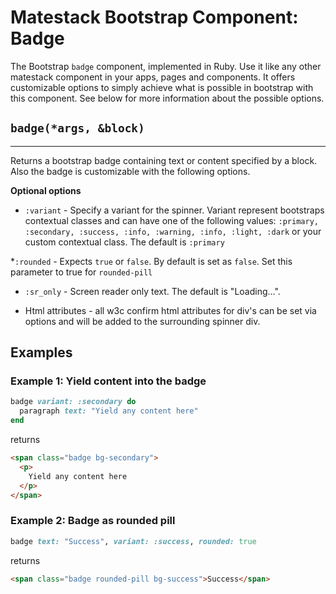 # Matestack Bootstrap Component: Badge

The Bootstrap `badge` component, implemented in Ruby. Use it like any other matestack component in your apps, pages and components. It offers customizable options to simply achieve what is possible in bootstrap with this component. See below for more information about the possible options.

## `badge(*args, &block)`
----

Returns a bootstrap badge containing text or content specified by a block. Also the badge is customizable with the following options. 

**Optional options**

* `:variant` - Specify a variant for the spinner. Variant represent bootstraps contextual classes and can have one of the following values: `:primary, :secondary, :success, :info, :warning, :info, :light, :dark` or your custom contextual class. The default is `:primary`

*`:rounded` - Expects `true` or `false`. By default is set as `false`. Set this parameter to true for `rounded-pill` 

* `:sr_only` - Screen reader only text. The default is "Loading...".

* Html attributes - all w3c confirm html attributes for div's can be set via options and will be added to the surrounding spinner div.

## Examples

### Example 1: Yield content into the badge

```ruby
badge variant: :secondary do
  paragraph text: "Yield any content here"
end
```

returns

```html
<span class="badge bg-secondary">
  <p>
    Yield any content here
  </p>
</span>
```

### Example 2: Badge as rounded pill

```ruby
badge text: "Success", variant: :success, rounded: true
```

returns

```html
<span class="badge rounded-pill bg-success">Success</span>
```
